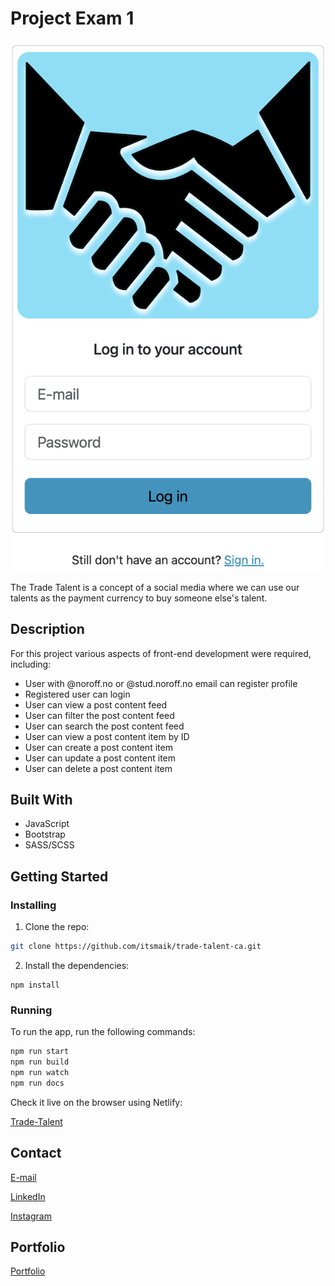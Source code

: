 # Project Exam 1

![image](/images/read-me-image.png)

The Trade Talent is a concept of a social media where we can use our talents as the payment currency to buy someone else's talent.

## Description

For this project various aspects of front-end development were required, including:

- User with @noroff.no or @stud.noroff.no email can register profile
- Registered user can login
- User can view a post content feed
- User can filter the post content feed
- User can search the post content feed
- User can view a post content item by ID
- User can create a post content item
- User can update a post content item
- User can delete a post content item


## Built With

- JavaScript
- Bootstrap
- SASS/SCSS

## Getting Started

### Installing

1. Clone the repo:

```bash
git clone https://github.com/itsmaik/trade-talent-ca.git
```

2. Install the dependencies:

```
npm install
```

### Running

To run the app, run the following commands:

```bash
npm run start
npm run build
npm run watch
npm run docs
```

Check it live on the browser using Netlify:

[Trade-Talent]()

## Contact

[E-mail](mailto:itsmaik@icloud.com)

[LinkedIn](https://linkedin.com/in/maik-helland-olsen-246338294)

[Instagram](https://www.instagram.com/itsmemaik_/)


## Portfolio

[Portfolio](https://superlative-puppy-b8a481.netlify.app/)
